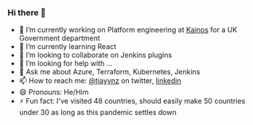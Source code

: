 ### Hi there 👋

<!--
**timja/timja** is a ✨ _special_ ✨ repository because its `README.md` (this file) appears on your GitHub profile.

Here are some ideas to get you started:

-->


- 🔭 I’m currently working on Platform engineering at [Kainos](https://www.kainos.com/) for a UK Government department
- 🌱 I’m currently learning React
- 👯 I’m looking to collaborate on Jenkins plugins
- 🤔 I’m looking for help with ...
- 💬 Ask me about Azure, Terraform, Kubernetes, Jenkins
- 📫 How to reach me: [@tjayynz](https://twitter.com/tjayynz) on twitter, [linkedin](https://www.linkedin.com/in/tim-jacomb-98043174/)
- 😄 Pronouns: He/Him
- ⚡ Fun fact: I've visited 48 countries, should easily make 50 countries under 30 as long as this pandemic settles down
